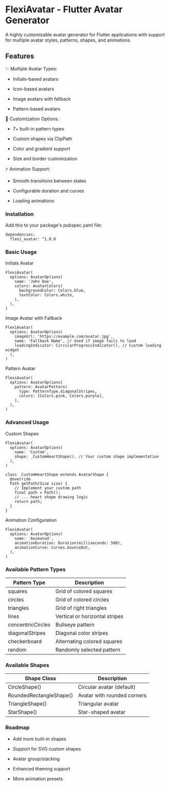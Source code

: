 
# FlexiAvatar - Flutter Avatar Generator

A highly customizable avatar generator for Flutter applications with support for multiple avatar styles, patterns, shapes, and animations.

## Features

✨ Multiple Avatar Types:

- Initials-based avatars

- Icon-based avatars

- Image avatars with fallback

- Pattern-based avatars

🎨 Customization Options:

- 7+ built-in pattern types

- Custom shapes via ClipPath

- Color and gradient support

- Size and border customization

⚡ Animation Support:

- Smooth transitions between states

- Configurable duration and curves

- Loading animations

### Installation
Add this to your package's pubspec.yaml file:
```
dependencies:
  flexi_avatar: ^1.0.0
```

### Basic Usage
Initials Avatar
```
FlexiAvatar(
  options: AvatarOptions(
    name: 'John Doe',
    colors: AvatarColors(
      backgroundColor: Colors.blue,
      textColor: Colors.white,
    ),
  ),
)
```
Image Avatar with Fallback
```
FlexiAvatar(
  options: AvatarOptions(
    imageUrl: 'https://example.com/avatar.jpg',
    name: 'Fallback Name', // Used if image fails to load
    loadingIndicator: CircularProgressIndicator(), // Custom loading widget
  ),
)
```
Pattern Avatar
```
FlexiAvatar(
  options: AvatarOptions(
    pattern: AvatarPattern(
      type: PatternType.diagonalStripes,
      colors: [Colors.pink, Colors.purple],
    ),
  ),
)
```

### Advanced Usage

Custom Shapes
```
FlexiAvatar(
  options: AvatarOptions(
    name: 'Custom',
    shape: _CustomHeartShape(), // Your custom shape implementation
  ),
)

class _CustomHeartShape extends AvatarShape {
  @override
  Path getPath(Size size) {
    // Implement your custom path
    final path = Path();
    // ... heart shape drawing logic
    return path;
  }
}
```

Animation Configuration
```
FlexiAvatar(
  options: AvatarOptions(
    name: 'Animated',
    animationDuration: Duration(milliseconds: 500),
    animationCurve: Curves.bounceOut,
  ),
)
```

### Available Pattern Types

| Pattern Type      | Description                    |
|-------------------|--------------------------------|
| squares           | Grid of colored squares        |
| circles           | Grid of colored circles        |
| triangles         | Grid of right triangles        |
| lines             | Vertical or horizontal stripes |
| concentricCircles | Bullseye pattern               |
| diagonalStripes   | Diagonal color stripes         |
| checkerboard      | Alternating colored squares    |
| random            | Randomly selected pattern      |

### Available Shapes

| Shape Class             | Description                 |
|-------------------------|-----------------------------|
| CircleShape()           | Circular avatar (default)   |
| RoundedRectangleShape() | Avatar with rounded corners |
| TriangleShape()         | Triangular avatar           |
| StarShape()             | Star-shaped avatar          |

### Roadmap

- Add more built-in shapes

- Support for SVG custom shapes

- Avatar group/stacking

- Enhanced theming support

- More animation presets